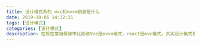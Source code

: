 ```yaml
---
title: 设计模式系列 mvc和mvvm到底是什么
date: 2019-10-06 14:32:21
tags: [设计模式]
categories: [设计模式]
description: 在现在常用框架中比如说Vue是mvvm模式，react是mvc模式，其实设计模式最早是在建筑工程学中产生的，后面被引申到程序设计中。一开始基本上都是在服务器web语言中听到这种模式的，这篇文章记录清楚mvvm和mvc到底是什么？他们一样？
---
```

